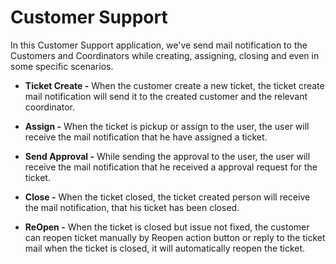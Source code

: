 # **Customer Support**

In this Customer Support application, we've send mail notification to the Customers and Coordinators while creating, assigning, closing and even in some specific scenarios.

- **Ticket Create -** When the customer create a new ticket, the ticket create mail notification will send it to the created customer and the relevant coordinator.

- **Assign -** When the ticket is pickup or assign to the user, the user will receive the mail notification that he have assigned a ticket.

- **Send Approval -** While sending the approval to the user, the user will receive the mail notification that he received a approval request for the ticket.

- **Close -** When the ticket closed, the ticket created person will receive the mail notification, that his ticket has been closed.

- **ReOpen -** When the ticket is closed but issue not fixed, the customer can reopen ticket manually by Reopen action button or reply to the ticket mail when the ticket is closed, it will automatically reopen the ticket.